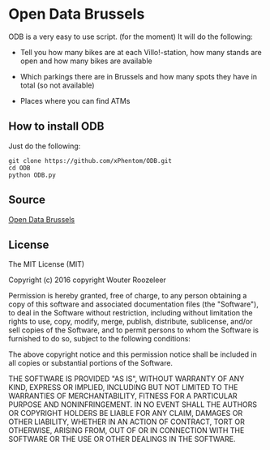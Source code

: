 # Open Data Brussels

ODB is a very easy to use script. (for the moment) It will do the following:

* Tell you how many bikes are at each Villo!-station, how many stands are open and how many bikes are available

* Which parkings there are in Brussels and how many spots they have in total (so not available)

* Places where you can find ATMs

## How to install ODB

Just do the following:
```
git clone https://github.com/xPhentom/ODB.git
cd ODB
python ODB.py
```

## Source

[Open Data Brussels](https://bruxellesdata.opendatasoft.com/page/home/)

## License

The MIT License (MIT)

Copyright (c) 2016 copyright Wouter Roozeleer

Permission is hereby granted, free of charge, to any person obtaining a copy of this software and associated documentation files (the "Software"), to deal in the Software without restriction, including without limitation the rights to use, copy, modify, merge, publish, distribute, sublicense, and/or sell copies of the Software, and to permit persons to whom the Software is furnished to do so, subject to the following conditions:

The above copyright notice and this permission notice shall be included in all copies or substantial portions of the Software.

THE SOFTWARE IS PROVIDED "AS IS", WITHOUT WARRANTY OF ANY KIND, EXPRESS OR IMPLIED, INCLUDING BUT NOT LIMITED TO THE WARRANTIES OF MERCHANTABILITY, FITNESS FOR A PARTICULAR PURPOSE AND NONINFRINGEMENT. IN NO EVENT SHALL THE AUTHORS OR COPYRIGHT HOLDERS BE LIABLE FOR ANY CLAIM, DAMAGES OR OTHER LIABILITY, WHETHER IN AN ACTION OF CONTRACT, TORT OR OTHERWISE, ARISING FROM, OUT OF OR IN CONNECTION WITH THE SOFTWARE OR THE USE OR OTHER DEALINGS IN THE SOFTWARE.

